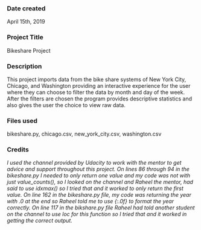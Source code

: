 ### Date created
April 15th, 2019

### Project Title
Bikeshare Project

### Description
This project imports data from the bike share systems of New York City, Chicago, and Washington providing an interactive experience for the user where they can choose to filter the data by month and day of the week. After the filters are chosen the program provides descriptive statistics and also gives the user the choice to view raw data.

### Files used
bikeshare.py, chicago.csv, new_york_city.csv, washington.csv

### Credits
*I used the channel provided by Udacity to work with the mentor to get advice and support throughout this project. On lines 86 through 94 in the bikeshare.py I needed to only return one value and my code was not with just value_counts(), so I looked on the channel and Raheel the mentor, had said to use idxmax() so I tried that and it worked to only return the first value. On line 162 in the bikeshare.py file, my code was returning the year with .0 at the end so Raheel told me to use {:.0f} to format the year correctly. On line 117 in the bikshare.py file Raheel had told another student on the channel to use loc for this function so I tried that and it worked in getting the correct output.*
